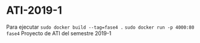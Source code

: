 # ATI-2019-1
Para ejecutar
`sudo docker build --tag=fase4 .`
`sudo docker run -p 4000:80 fase4`
Proyecto de ATI del semestre 2019-1
